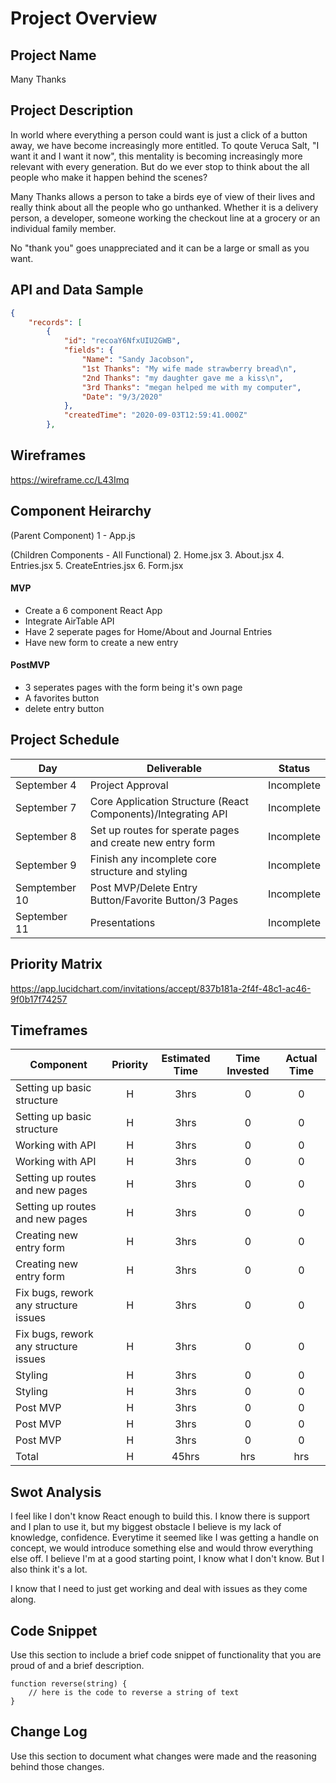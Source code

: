 # Project Overview

## Project Name

Many Thanks

## Project Description

In world where everything a person could want is just a click of a button away, we have become increasingly more entitled. To qoute Veruca Salt, "I want it and I want it now", this mentality is becoming increasingly more relevant with every generation. But do we ever stop to think about the all people who make it happen behind the scenes?

Many Thanks allows a person to take a birds eye of view of their lives and really think about all the people who go unthanked. Whether it is a delivery person, a developer, someone working the checkout line at a grocery or an individual family member. 

No "thank you" goes unappreciated and it can be a large or small as you want. 

## API and Data Sample

```json
{
    "records": [
        {
            "id": "recoaY6NfxUIU2GWB",
            "fields": {
                "Name": "Sandy Jacobson",
                "1st Thanks": "My wife made strawberry bread\n",
                "2nd Thanks": "my daughter gave me a kiss\n",
                "3rd Thanks": "megan helped me with my computer",
                "Date": "9/3/2020"
            },
            "createdTime": "2020-09-03T12:59:41.000Z"
        },
```

## Wireframes

https://wireframe.cc/L43Imq

## Component Heirarchy

(Parent Component)
1 - App.js

(Children Components - All Functional)
2. Home.jsx
3. About.jsx
4. Entries.jsx
5. CreateEntries.jsx
6. Form.jsx



#### MVP 

- Create a 6 component React App
- Integrate AirTable API
- Have 2 seperate pages for Home/About and Journal Entries
- Have new form to create a new entry

#### PostMVP  

- 3 seperates pages with the form being it's own page
- A favorites button
- delete entry button

## Project Schedule

|  Day | Deliverable | Status
|---|---| ---|
|September 4| Project Approval | Incomplete
|September 7| Core Application Structure (React Components)/Integrating API | Incomplete
|September 8| Set up routes for sperate pages and create new entry form | Incomplete
|September 9| Finish any incomplete core structure and styling  | Incomplete
|Semptember 10|  Post MVP/Delete Entry Button/Favorite Button/3 Pages | Incomplete
|September 11| Presentations | Incomplete

## Priority Matrix

https://app.lucidchart.com/invitations/accept/837b181a-2f4f-48c1-ac46-9f0b17f74257

## Timeframes

| Component | Priority | Estimated Time | Time Invested | Actual Time |
| --- | :---: |  :---: | :---: | :---: |
| Setting up basic structure | H | 3hrs| 0 | 0 |
| Setting up basic structure | H | 3hrs| 0 | 0 |
| Working with API | H | 3hrs| 0 | 0 |
| Working with API | H | 3hrs| 0 | 0 |
| Setting up routes and new pages | H | 3hrs| 0 | 0 |
| Setting up routes and new pages | H | 3hrs| 0 | 0 |
| Creating new entry form | H | 3hrs| 0 | 0 |
| Creating new entry form | H | 3hrs| 0 | 0 |
| Fix bugs, rework any structure issues | H | 3hrs| 0 | 0 |
| Fix bugs, rework any structure issues | H | 3hrs| 0 | 0 |
| Styling | H | 3hrs| 0 | 0 |
| Styling | H | 3hrs| 0 | 0 |
| Post MVP | H | 3hrs| 0 | 0 |
| Post MVP | H | 3hrs| 0 | 0 |
| Post MVP | H | 3hrs| 0 | 0 |
| Total | H | 45hrs| hrs | hrs |

## Swot Analysis

I feel like I don't know React enough to build this. I know there is support and I plan to use it, but my biggest obstacle I believe is my lack of knowledge, confidence. Everytime it seemed like I was getting a handle on concept, we would introduce something else and would throw everything else off. I believe I'm at a good starting point, I know what I don't know. But I also think it's a lot. 

I know that I need to just get working and deal with issues as they come along. 

## Code Snippet

Use this section to include a brief code snippet of functionality that you are proud of and a brief description.  

```
function reverse(string) {
	// here is the code to reverse a string of text
}
```

## Change Log
 Use this section to document what changes were made and the reasoning behind those changes.  